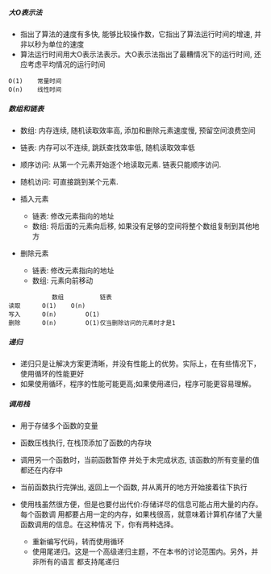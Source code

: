 ##### 大O表示法

- 指出了算法的速度有多快, 能够比较操作数，它指出了算法运行时间的增速, 并非以秒为单位的速度
- 算法运行时间用大O表示法表示。大O表示法指出了最糟情况下的运行时间, 还应考虑平均情况的运行时间

```
O(1)	常量时间
O(n)	线性时间
```

##### 数组和链表

- 数组: 内存连续, 随机读取效率高, 添加和删除元素速度慢, 预留空间浪费空间
- 链表: 内存可以不连续, 跳跃查找效率低, 随机读取效率低
- 顺序访问: 从第一个元素开始逐个地读取元素. 链表只能顺序访问. 
- 随机访问: 可直接跳到某个元素. 

- 插入元素
  - 链表: 修改元素指向的地址
  - 数组: 将后面的元素向后移, 如果没有足够的空间将整个数组复制到其他地方

- 删除元素
  - 链表: 修改元素指向的地址
  - 数组: 元素向前移动

```
			数组			链表
读取		O(1)   	O(n)
写入		O(n)		O(1)
删除		O(n)		O(1)仅当删除访问的元素时才是1
```

##### 递归

- 递归只是让解决方案更清晰，并没有性能上的优势。实际上，在有些情况下，使用循环的性能更好
- 如果使用循环，程序的性能可能更高;如果使用递归，程序可能更容易理解。

##### 调用栈

- 用于存储多个函数的变量

- 函数压栈执行, 在栈顶添加了函数的内存块

- 调用另一个函数时，当前函数暂停 并处于未完成状态, 该函数的所有变量的值都还在内存中

- 当前函数执行完弹出, 返回上一个函数, 并从离开的地方开始接着往下执行
- 使用栈虽然很方便，但是也要付出代价:存储详尽的信息可能占用大量的内存。每个函数调 用都要占用一定的内存，如果栈很高，就意味着计算机存储了大量函数调用的信息。在这种情况 下，你有两种选择。
  - 重新编写代码，转而使用循环
  - 使用尾递归。这是一个高级递归主题，不在本书的讨论范围内。另外，并非所有的语言
    都支持尾递归

